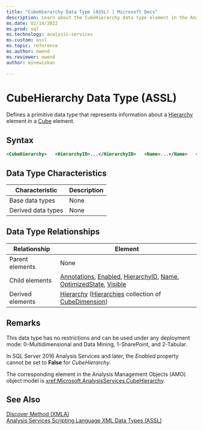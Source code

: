 ```yaml
---
title: "CubeHierarchy Data Type (ASSL) | Microsoft Docs"
description: Learn about the CubeHierarchy data type element in the Analysis Services Scripting Language (ASSL) schema.
ms.date: 02/14/2022
ms.prod: sql
ms.technology: analysis-services
ms.custom: assl
ms.topic: reference
ms.author: owend
ms.reviewer: owend
author: minewiskan

---
```

# CubeHierarchy Data Type (ASSL)

  Defines a primitive data type that represents information about a [Hierarchy](../objects/hierarchy-element-assl.md) element in a [Cube](../objects/cube-element-assl.md) element.  
  
## Syntax  
  
```xml  
<CubeHierarchy>   <HierarchyID>...</HierarchyID>   <Name>...</Name>   <OptimizedState>...</OptimizedState>   <Visible>...</Visible>   <Enabled>...</Enabled>   <Annotations>...</Annotations></CubeHierarchy>  
```  
  
## Data Type Characteristics  
  
|Characteristic|Description|  
|--------------------|-----------------|  
|Base data types|None|  
|Derived data types|None|  
  
## Data Type Relationships  
  
|Relationship|Element|  
|------------------|-------------|  
|Parent elements|None|  
|Child elements|[Annotations](../collections/annotations-element-assl.md), [Enabled](../properties/enabled-element-assl.md), [HierarchyID](../properties/hierarchyid-element-assl.md), [Name](../properties/name-element-assl.md), [OptimizedState](../properties/optimizedstate-element-assl.md), [Visible](../properties/visible-element-assl.md)|  
|Derived elements|[Hierarchy](../objects/hierarchy-element-assl.md) ([Hierarchies](../collections/hierarchies-element-assl.md) collection of [CubeDimension](cubedimension-data-type-assl.md))|  
  
## Remarks  
 This data type has no restrictions and can be used under any deployment mode: 0-Multidimensional and Data Mining, 1-SharePoint, and 2-Tabular.  
  
 In SQL Server 2016 Analysis Services and later, the *Enabled* property cannot be set to **False** for *CubeHierarchy*.  
  
 The corresponding element in the Analysis Management Objects (AMO) object model is <xref:Microsoft.AnalysisServices.CubeHierarchy>.  
  
## See Also  
 [Discover Method &#40;XMLA&#41;](../../xmla/xml-elements-methods-discover.md)   
 [Analysis Services Scripting Language XML Data Types &#40;ASSL&#41;](analysis-services-scripting-language-xml-data-types-assl.md)  
  
  
